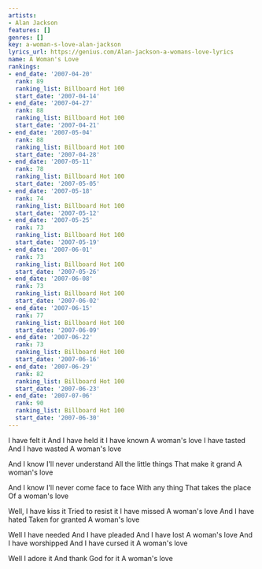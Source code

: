 ```yaml
---
artists:
- Alan Jackson
features: []
genres: []
key: a-woman-s-love-alan-jackson
lyrics_url: https://genius.com/Alan-jackson-a-womans-love-lyrics
name: A Woman's Love
rankings:
- end_date: '2007-04-20'
  rank: 89
  ranking_list: Billboard Hot 100
  start_date: '2007-04-14'
- end_date: '2007-04-27'
  rank: 88
  ranking_list: Billboard Hot 100
  start_date: '2007-04-21'
- end_date: '2007-05-04'
  rank: 88
  ranking_list: Billboard Hot 100
  start_date: '2007-04-28'
- end_date: '2007-05-11'
  rank: 78
  ranking_list: Billboard Hot 100
  start_date: '2007-05-05'
- end_date: '2007-05-18'
  rank: 74
  ranking_list: Billboard Hot 100
  start_date: '2007-05-12'
- end_date: '2007-05-25'
  rank: 73
  ranking_list: Billboard Hot 100
  start_date: '2007-05-19'
- end_date: '2007-06-01'
  rank: 73
  ranking_list: Billboard Hot 100
  start_date: '2007-05-26'
- end_date: '2007-06-08'
  rank: 73
  ranking_list: Billboard Hot 100
  start_date: '2007-06-02'
- end_date: '2007-06-15'
  rank: 77
  ranking_list: Billboard Hot 100
  start_date: '2007-06-09'
- end_date: '2007-06-22'
  rank: 73
  ranking_list: Billboard Hot 100
  start_date: '2007-06-16'
- end_date: '2007-06-29'
  rank: 82
  ranking_list: Billboard Hot 100
  start_date: '2007-06-23'
- end_date: '2007-07-06'
  rank: 90
  ranking_list: Billboard Hot 100
  start_date: '2007-06-30'
---
```

I have felt it
And I have held it
I have known
A woman's love
I have tasted
And I have wasted
A woman's love


And I know
I'll never understand
All the little things
That make it grand
A woman's love


And I know
I'll never come face to face
With any thing
That takes the place
Of a woman's love


Well, I have kiss it
Tried to resist it
I have missed
A woman's love
And I have hated
Taken for granted
A woman's love

Well I have needed
And I have pleaded
And I have lost
A woman's love
And I have worshipped
And I have cursed it
A woman's love

Well I adore it
And thank God for it
A woman's love
